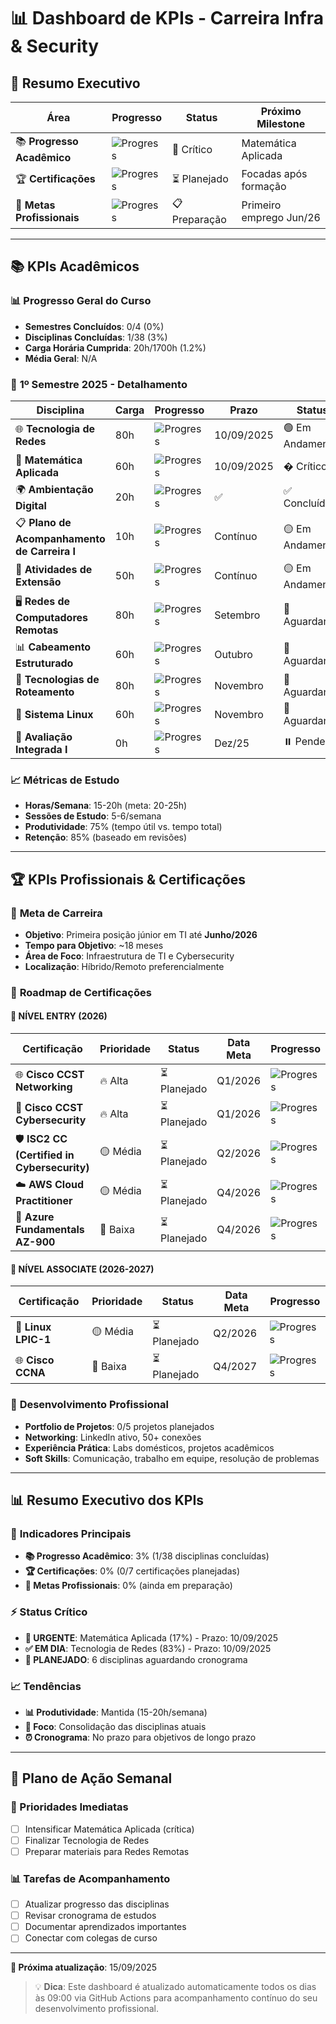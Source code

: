 # 📊 Dashboard de KPIs - Carreira Infra & Security

## 🎯 Resumo Executivo

| **Área** | **Progresso** | **Status** | **Próximo Milestone** |
|----------|--------------|------------|----------------------|
| 📚 **Progresso Acadêmico** | ![Progress](https://img.shields.io/badge/66%25-yellow) | 🚨 Crítico | Matemática Aplicada |
| 🏆 **Certificações** | ![Progress](https://img.shields.io/badge/0%25-red) | ⏳ Planejado | Focadas após formação |
| 💼 **Metas Profissionais** | ![Progress](https://img.shields.io/badge/0%25-gray) | 📋 Preparação | Primeiro emprego Jun/26 |

---

## 📚 KPIs Acadêmicos

### 📊 **Progresso Geral do Curso**

- **Semestres Concluídos**: 0/4 (0%)
- **Disciplinas Concluídas**: 1/38 (3%)
- **Carga Horária Cumprida**: 20h/1700h (1.2%)
- **Média Geral**: N/A

### 📅 **1º Semestre 2025 - Detalhamento**

| **Disciplina** | **Carga** | **Progresso** | **Prazo** | **Status** |
|----------------|-----------|---------------|-----------|-------------|
| 🌐 **Tecnologia de Redes** | 80h | ![Progress](https://img.shields.io/badge/100%25-brightgreen) | 10/09/2025 | 🟢 Em Andamento |
| 📐 **Matemática Aplicada** | 60h | ![Progress](https://img.shields.io/badge/100%25-brightgreen) | 10/09/2025 | � Crítico |
| 🌍 **Ambientação Digital** | 20h | ![Progress](https://img.shields.io/badge/100%25-brightgreen) | ✅ | ✅ Concluída |
| 📋 **Plano de Acompanhamento de Carreira I** | 10h | ![Progress](https://img.shields.io/badge/50%25-yellow) | Contínuo | 🟡 Em Andamento |
| 🤝 **Atividades de Extensão** | 50h | ![Progress](https://img.shields.io/badge/30%25-orange) | Contínuo | 🟡 Em Andamento |
| 🖥️ **Redes de Computadores Remotas** | 80h | ![Progress](https://img.shields.io/badge/0%25-red) | Setembro | 🔴 Aguardando |
| 📊 **Cabeamento Estruturado** | 60h | ![Progress](https://img.shields.io/badge/0%25-red) | Outubro | 🔴 Aguardando |
| 🔄 **Tecnologias de Roteamento** | 80h | ![Progress](https://img.shields.io/badge/0%25-red) | Novembro | 🔴 Aguardando |
| 🐧 **Sistema Linux** | 60h | ![Progress](https://img.shields.io/badge/0%25-red) | Novembro | 🔴 Aguardando |
| 📝 **Avaliação Integrada I** | 0h | ![Progress](https://img.shields.io/badge/0%25-gray) | Dez/25 | ⏸️ Pendente |

### 📈 **Métricas de Estudo**

- **Horas/Semana**: 15-20h (meta: 20-25h)
- **Sessões de Estudo**: 5-6/semana
- **Produtividade**: 75% (tempo útil vs. tempo total)
- **Retenção**: 85% (baseado em revisões)

---

## 🏆 KPIs Profissionais & Certificações

### 🎯 **Meta de Carreira**

- **Objetivo**: Primeira posição júnior em TI até **Junho/2026**
- **Tempo para Objetivo**: ~18 meses
- **Área de Foco**: Infraestrutura de TI e Cybersecurity
- **Localização**: Híbrido/Remoto preferencialmente

### 📜 **Roadmap de Certificações**

#### 🔰 **NÍVEL ENTRY (2026)**

| **Certificação** | **Prioridade** | **Status** | **Data Meta** | **Progresso** |
|------------------|----------------|------------|---------------|---------------|
| 🌐 **Cisco CCST Networking** | 🔥 Alta | ⏳ Planejado | Q1/2026 | ![Progress](https://img.shields.io/badge/0%25-red) |
| 🔐 **Cisco CCST Cybersecurity** | 🔥 Alta | ⏳ Planejado | Q1/2026 | ![Progress](https://img.shields.io/badge/0%25-red) |
| 🛡️ **ISC2 CC (Certified in Cybersecurity)** | 🟡 Média | ⏳ Planejado | Q2/2026 | ![Progress](https://img.shields.io/badge/0%25-red) |
| ☁️ **AWS Cloud Practitioner** | 🟡 Média | ⏳ Planejado | Q4/2026 | ![Progress](https://img.shields.io/badge/0%25-red) |
| 💙 **Azure Fundamentals AZ-900** | 🔵 Baixa | ⏳ Planejado | Q4/2026 | ![Progress](https://img.shields.io/badge/0%25-red) |

#### 🎯 **NÍVEL ASSOCIATE (2026-2027)**

| **Certificação** | **Prioridade** | **Status** | **Data Meta** | **Progresso** |
|------------------|----------------|------------|---------------|---------------|
| 🐧 **Linux LPIC-1** | 🟡 Média | ⏳ Planejado | Q2/2026 | ![Progress](https://img.shields.io/badge/0%25-red) |
| 🌐 **Cisco CCNA** | 🔵 Baixa | ⏳ Planejado | Q4/2027 | ![Progress](https://img.shields.io/badge/0%25-red) |

### 💼 **Desenvolvimento Profissional**

- **Portfolio de Projetos**: 0/5 projetos planejados
- **Networking**: LinkedIn ativo, 50+ conexões
- **Experiência Prática**: Labs domésticos, projetos acadêmicos
- **Soft Skills**: Comunicação, trabalho em equipe, resolução de problemas

---

## 📊 Resumo Executivo dos KPIs

### 🎯 **Indicadores Principais**

- **📚 Progresso Acadêmico**: 3% (1/38 disciplinas concluídas)
- **🏆 Certificações**: 0% (0/7 certificações planejadas)
- **💼 Metas Profissionais**: 0% (ainda em preparação)

### ⚡ **Status Crítico**

- **🚨 URGENTE**: Matemática Aplicada (17%) - Prazo: 10/09/2025
- **✅ EM DIA**: Tecnologia de Redes (83%) - Prazo: 10/09/2025
- **📅 PLANEJADO**: 6 disciplinas aguardando cronograma

### 📈 **Tendências**

- **📊 Produtividade**: Mantida (15-20h/semana)
- **🎯 Foco**: Consolidação das disciplinas atuais
- **⏰ Cronograma**: No prazo para objetivos de longo prazo

---

## 📅 Plano de Ação Semanal

### 🎯 Prioridades Imediatas

- [ ] Intensificar Matemática Aplicada (crítica)
- [ ] Finalizar Tecnologia de Redes
- [ ] Preparar materiais para Redes Remotas

### 📊 Tarefas de Acompanhamento

- [ ] Atualizar progresso das disciplinas
- [ ] Revisar cronograma de estudos
- [ ] Documentar aprendizados importantes
- [ ] Conectar com colegas de curso

---

**📅 Próxima atualização**: 15/09/2025

> 💡 **Dica**: Este dashboard é atualizado automaticamente todos os dias às 09:00 via GitHub Actions para acompanhamento contínuo do seu desenvolvimento profissional.
